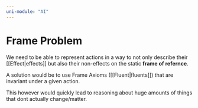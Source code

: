```yaml
---
uni-module: "AI"
---
```


# Frame Problem

We need to be able to represent actions in a way to not only describe their [[Effect|effects]] but also their non-effects on the static **frame of refernce**.

A solution would be to use Frame Axioms ([[Fluent|fluents]]) that are invariant under a given action.

This however would quickly lead to reasoning about huge amounts of things that dont actually change/matter.
